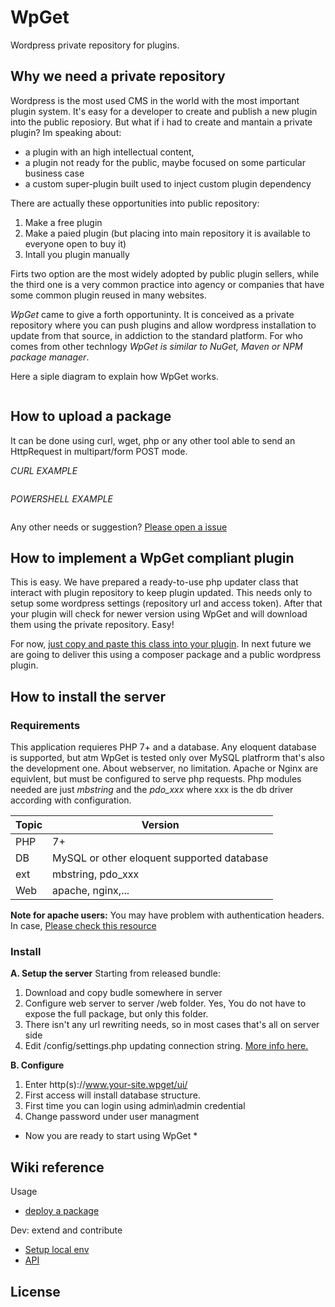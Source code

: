 # WpGet
Wordpress private repository for plugins.

## Why we need a private repository

Wordpress is the most used CMS in the world with the most important plugin system. It's easy for a developer to create and publish a new plugin into the public reposiory. But what if i had to create and mantain a private plugin? Im speaking about:

* a plugin with an high intellectual content,
* a plugin not ready for the public, maybe focused on some particular business case
* a custom super-plugin built used to inject custom plugin dependency

There are actually these opportunities into public repository:

1. Make a free plugin
2. Make a paied plugin (but placing into main repository it is available to everyone open to buy it)
3. Intall you plugin manually

Firts two option are the most widely adopted by public plugin sellers, while the third one is a very common practice into agency or companies that have some common plugin reused in many websites.

*WpGet* came to give a forth opportuninty. It is conceived as a private repository where you can push plugins and allow wordpress installation to update from that source, in addiction to the standard platform. For who comes from other technlogy *WpGet is similar to NuGet, Maven or NPM package manager*. 

Here a siple diagram to explain how WpGet works.

<image here>
  
 ## How to upload a package
 It can be done using curl, wget, php or any other tool able to send an HttpRequest in multipart/form POST mode.
 
*CURL EXAMPLE*
```bash
```


*POWERSHELL EXAMPLE*
```powershell
```

Any other needs or suggestion? [Please open a issue](https://github.com/zeppaman/WpGet/issues/new)



## How to implement a WpGet compliant plugin
This is easy. We have prepared a ready-to-use php updater class that interact with plugin repository to keep plugin updated. This needs only to setup some wordpress settings (repository url and access token). After that your plugin will check for newer version using WpGet and will download them using the private repository. Easy!

For now, [just copy and paste this class into your plugin](https://raw.githubusercontent.com/zeppaman/WpGet/master/src-client/WpGetUpdater.php). In next future we are going to deliver this using a composer package and a public wordpress plugin.

 
## How to install the server
 
### Requirements
 
 This application requieres PHP 7+ and a database. Any eloquent database is supported, but atm WpGet is tested only over MySQL platfrorm that's also the development one. About webserver, no limitation. Apache or Nginx are equivlent, but must be configured to serve php requests. Php modules needed are just *mbstring* and the *pdo_xxx* where xxx is the db driver according with configuration. 
 
| Topic  | Version |
| ------------- | ------------- |
| PHP | 7+  |
| DB  | MySQL or other eloquent supported database  |
| ext  | mbstring, pdo_xxx  |
| Web  | apache, nginx,...  |

**Note for apache users:** You may have problem with authentication headers. In case, [Please check this resource](https://github.com/slimphp/Slim/issues/831)

### Install 
**A. Setup the server**
Starting from released bundle:
1. Download and copy budle somewhere in server
2. Configure web server to server /web folder. Yes, You do not have to expose the full package, but only this folder.
3. There isn't any url rewriting needs, so in most cases that's all on server side
4. Edit /config/settings.php updating connection string. [More info here.](https://github.com/zeppaman/WpGet/wiki/configure-wpget-wordpress-repository)

**B. Configure**
1. Enter http(s)://www.your-site.wpget/ui/
2. First access will install database structure.
3. First time you can login using admin\admin credential
4. Change password under user managment

* Now you are ready to start using WpGet *

 


## Wiki reference

Usage

* [deploy a package](deploy-wget-package)

Dev: extend and contribute
* [Setup local env](https://github.com/zeppaman/WpGet/wiki/wpget-setup-local-env)
* [API](https://github.com/zeppaman/WpGet/wiki/wget-api-private)


 ## License
